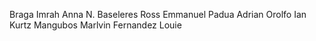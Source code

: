 Braga Imrah Anna N.
Baseleres Ross Emmanuel
Padua Adrian
Orolfo Ian Kurtz
Mangubos Marlvin
Fernandez Louie
